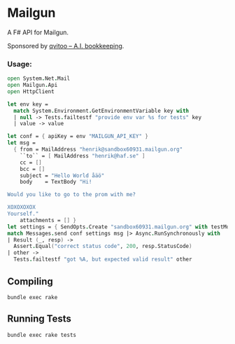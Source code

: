 # Mailgun

A F# API for Mailgun.

Sponsored by
[qvitoo – A.I. bookkeeping](https://qvitoo.com/?utm_source=github&utm_campaign=repos).

### Usage:

``` fsharp
open System.Net.Mail
open Mailgun.Api
open HttpClient

let env key =
  match System.Environment.GetEnvironmentVariable key with
  | null -> Tests.failtestf "provide env var %s for tests" key
  | value -> value

let conf = { apiKey = env "MAILGUN_API_KEY" }
let msg =
  { from = MailAddress "henrik@sandbox60931.mailgun.org"
    ``to`` = [ MailAddress "henrik@haf.se" ]
    cc = []
    bcc = []
    subject = "Hello World åäö"
    body    = TextBody "Hi!

Would you like to go to the prom with me?

XOXOXOXOX
Yourself."
    attachments = [] }
let settings = { SendOpts.Create "sandbox60931.mailgun.org" with testMode = true }
match Messages.send conf settings msg |> Async.RunSynchronously with
| Result (_, resp) ->
  Assert.Equal("correct status code", 200, resp.StatusCode)
| other ->
  Tests.failtestf "got %A, but expected valid result" other
```

## Compiling

`bundle exec rake`

## Running Tests

`bundle exec rake tests`
